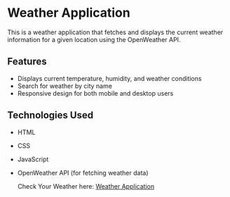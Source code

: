 
# Weather Application

This is a weather application that fetches and displays the current weather information for a given location using the OpenWeather API.

## Features

- Displays current temperature, humidity, and weather conditions
- Search for weather by city name
- Responsive design for both mobile and desktop users

## Technologies Used

- HTML
- CSS
- JavaScript
- OpenWeather API (for fetching weather data)

  Check Your Weather here: <a href="https://sarubala-msbala4455.github.io/Weather-Application-/" target="_blank">Weather Application</a>


  
